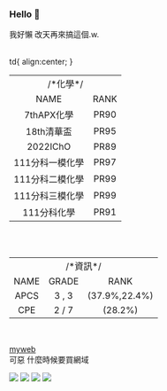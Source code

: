 ### Hello 👋
我好懶 改天再來搞這個.w.<br><br>

td{
    align:center;
}

<table>
    <tr ><td colspan="2" align="center">/*化學*/</td></tr>
    <tr align="center">
        <td>NAME</td>
        <td>RANK</td>
    </tr>
    <tr align="center">
        <td>7thAPX化學</td>
        <td>PR90</td>
    </tr>
    <tr align="center">
        <td>18th清華盃</td>
        <td>PR95</td>
    </tr>
    <tr align="center">
        <td>2022IChO</td>
        <td>PR89</td>
    </tr>
    <tr align="center">
        <td>111分科一模化學</td>
        <td>PR97</td>
    </tr>
    <tr align="center">
        <td>111分科二模化學</td>
        <td>PR99</td>
    </tr>
    <tr align="center">
        <td>111分科三模化學</td>
        <td>PR99</td>
    </tr>
    <tr align="center">
        <td>111分科化學</td>
        <td>PR91</td>
    </tr>
<table><br>
<table>
<tr align="center"><td colspan="3">/*資訊*/</td></tr>
    <tr align="center">
        <td >NAME</td>
        <td>GRADE</td>
        <td>RANK</td>
    </tr>
    <tr align="center">
        <td>APCS</td>
        <td>3  ,  3</td>
        <td>(37.9%,22.4%)</td>
    </tr>
    <tr align="center">
        <td>CPE</td>
        <td>2 / 7</td>
        <td>(28.2%)</td>
    </tr>
</table>
</br>

[myweb](https://changyu.nycu.me/)<br>
可惡 什麼時候要買網域<br>

<!--+這裡應該會放東西吧(應該-->

![](http://github-profile-summary-cards.vercel.app/api/cards/profile-details?username=changfish&theme=2077)
![](http://github-profile-summary-cards.vercel.app/api/cards/productive-time?username=changfish&theme=2077&utcOffset=8)
![](http://github-profile-summary-cards.vercel.app/api/cards/repos-per-language?username=changfish&theme=2077)
![](http://github-profile-summary-cards.vercel.app/api/cards/stats?username=changfish&theme=2077)

<!--
**changfish/changfish** is a ✨ _special_ ✨ repository because its `README.md` (this file) appears on your GitHub profile.

Here are some ideas to get you started:

- 🔭 I’m currently working on ...
- 🌱 I’m currently learning ...
- 👯 I’m looking to collaborate on ...
- 🤔 I’m looking for help with ...
- 💬 Ask me about ...
- 📫 How to reach me: ...
- 😄 Pronouns: ...
- ⚡ Fun fact: ...
-->

